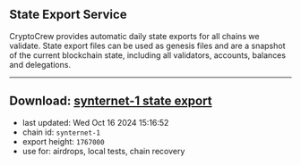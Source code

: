 ## State Export Service
CryptoCrew provides automatic daily state exports for all chains we validate. State export files can be used as genesis files and are a snapshot of the current blockchain state, including all validators, accounts, balances and delegations.

---
**Download: [synternet-1 state export](https://dl-eu2.ccvalidators.com/SERVICE/synternet/synternet-1_export_1767000.json)**
---

- last updated: Wed Oct 16 2024 15:16:52
- chain id: `synternet-1`
- export height: `1767000`
- use for: airdrops, local tests, chain recovery
